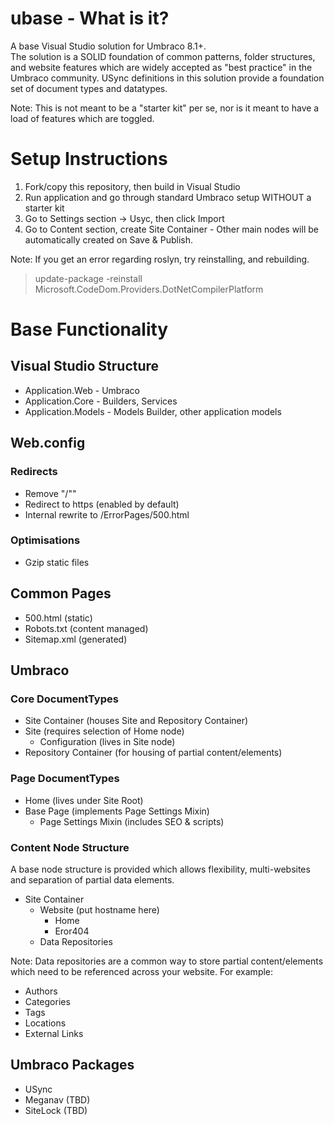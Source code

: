# ubase - What is it?
A base Visual Studio solution for Umbraco 8.1+.  
The solution is a SOLID foundation of common patterns, folder structures, and website features which are widely accepted as "best practice" in the Umbraco community. USync definitions in this solution provide a foundation set of document types and datatypes. 

Note: This is not meant to be a "starter kit" per se, nor is it meant to have a load of features which are toggled. 

# Setup Instructions
1. Fork/copy this repository, then build in Visual Studio
2. Run application and go through standard Umbraco setup WITHOUT a starter kit
3. Go to Settings section -> Usyc, then click Import
4. Go to Content section, create Site Container - Other main nodes will be automatically created on Save & Publish.

Note: If you get an error regarding roslyn, try reinstalling, and rebuilding.
>update-package -reinstall Microsoft.CodeDom.Providers.DotNetCompilerPlatform



# Base Functionality
## Visual Studio Structure
- Application.Web - Umbraco
- Application.Core - Builders, Services
- Application.Models - Models Builder, other application models

## Web.config
### Redirects
- Remove "/""
- Redirect to https (enabled by default)
- Internal rewrite to /ErrorPages/500.html

### Optimisations
- Gzip static files

## Common Pages
- 500.html (static)
- Robots.txt (content managed)
- Sitemap.xml (generated)


## Umbraco
### Core DocumentTypes
- Site Container (houses Site and Repository Container)
- Site (requires selection of Home node)
	- Configuration (lives in Site node)
- Repository Container (for housing of partial content/elements)	


### Page DocumentTypes
- Home (lives under Site Root)
- Base Page (implements Page Settings Mixin)
	- Page Settings Mixin (includes SEO & scripts)



### Content Node Structure
A base node structure is provided which allows flexibility, multi-websites and separation of partial data elements.

- Site Container
  - Website (put hostname here)
    - Home
    - Eror404
  - Data Repositories	
	
Note: Data repositories are a common way to store partial content/elements which need to be referenced across your website. 
For example: 
- Authors
- Categories 
- Tags  	 
- Locations  
- External Links 


## Umbraco Packages 
- USync
- Meganav (TBD)
- SiteLock (TBD)

